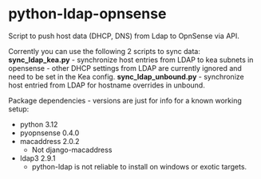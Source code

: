 # python-ldap-opnsense
Script to push host data (DHCP, DNS) from Ldap to OpnSense via API.

Corrently you can use the following 2 scripts to sync data:
**sync_ldap_kea.py** - synchronize host entries from LDAP to kea subnets in opensense - other DHCP settings from LDAP are currently ignored and need to be set in the Kea config.
**sync_ldap_unbound.py** - synchronize host entried from LDAP for hostname overrides in unbound.




Package dependencies - versions are just for info for a known working setup:
* python 3.12
* pyopnsense 0.4.0
* macaddress 2.0.2
  * Not django-macaddress
* ldap3 2.9.1
  * python-ldap is not reliable to install on windows or exotic targets.
